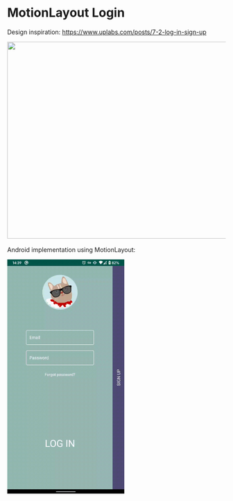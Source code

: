 # MotionLayout Login
Design inspiration: https://www.uplabs.com/posts/7-2-log-in-sign-up

<img src="https://cdn-images-1.medium.com/max/800/1*PN4k4tK_iDOaWeq7E1zteA.gif" width="606" height="454" />


Android implementation using MotionLayout:

<img src="assets/final_result.gif" width="270" height="540" />
